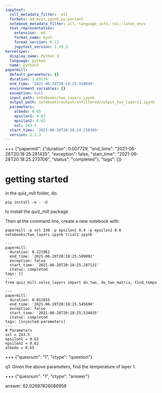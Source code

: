 ```yaml
---
jupytext:
  cell_metadata_filter: -all
  formats: md:myst,ipynb,py:percent
  notebook_metadata_filter: all,-language_info,-toc,-latex_envs
  text_representation:
    extension: .md
    format_name: myst
    format_version: 0.13
    jupytext_version: 1.10.3
kernelspec:
  display_name: Python 3
  language: python
  name: python3
papermill:
  default_parameters: {}
  duration: 1.69174
  end_time: '2021-06-28T20:18:25.910049'
  environment_variables: {}
  exception: null
  input_path: notebooks/two_layers.ipynb
  output_path: notebooks/output/unfiltered/output_two_layers1.ipynb
  parameters:
    albedo: 0.65
    epsilon1: 0.62
    epsilon2: 0.62
    sol: 243.5
  start_time: '2021-06-28T20:18:24.218309'
  version: 2.3.3
---
```


+++ {"papermill": {"duration": 0.007729, "end_time": "2021-06-28T20:18:25.281435", "exception": false, "start_time": "2021-06-28T20:18:25.273706", "status": "completed"}, "tags": []}

# getting started

in the quiz_mill folder, do:

`pip install -e . -U`


to install the quiz_mill package

Then at the command line, create a new notebook with:

`papermill -p sol 330 -p epsilon1 0.4 -p epsilon2 0.6 notebooks/two_layers.ipynb trial1.ipynb`

```{code-cell} ipython3
---
papermill:
  duration: 0.221961
  end_time: '2021-06-28T20:18:25.509092'
  exception: false
  start_time: '2021-06-28T20:18:25.287131'
  status: completed
tags: []
---
from quiz_mill.solve_layers import do_two, do_two_matrix, find_temps
```

```{code-cell} ipython3
---
papermill:
  duration: 0.011655
  end_time: '2021-06-28T20:18:25.545690'
  exception: false
  start_time: '2021-06-28T20:18:25.534035'
  status: completed
tags: [injected-parameters]
---
# Parameters
sol = 243.5
epsilon1 = 0.62
epsilon2 = 0.62
albedo = 0.65
```

+++ {"quesnum": "1", "ctype": "question"}

q1: Given the above parameters, find the temperature of layer 1.

+++ {"quesnum": "1", "ctype": "answer"}

answer: 62.02897826086958
